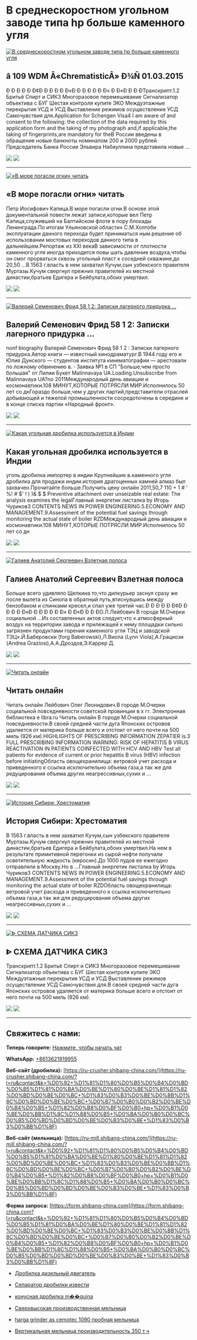 # В среднескоростном угольном заводе типа hp больше каменного угля

<a href="https://swt.shibang-china.com/?l=ru&img&k=%D0%92+%D1%81%D1%80%D0%B5%D0%B4%D0%BD%D0%B5%D1%81%D0%BA%D0%BE%D1%80%D0%BE%D1%81%D1%82%D0%BD%D0%BE%D0%BC+%D1%83%D0%B3%D0%BE%D0%BB%D1%8C%D0%BD%D0%BE%D0%BC+%D0%B7%D0%B0%D0%B2%D0%BE%D0%B4%D0%B5+%D1%82%D0%B8%D0%BF%D0%B0+hp+%D0%B1%D0%BE%D0%BB%D1%8C%D1%88%D0%B5+%D0%BA%D0%B0%D0%BC%D0%B5%D0%BD%D0%BD%D0%BE%D0%B3%D0%BE+%D1%83%D0%B3%D0%BB%D1%8F" target="_blank">![В среднескоростном угольном заводе типа hp больше каменного угля](http://static.shibang-china.com/all-800x300/1336.jpg)</a>

## &#226; 109 WDM &#194;&#171;Chrematistic&#194;&#187; &#208;&#190;&#209; 01.03.2015
&#208; &#208; &#208; &#208; &#208; &#208;&#162;&#208; &#208; &#208; &#208; &#208; &#208;&#171;&#208; &#208; &#208; &#208; &#208; &#208; &#208;&#171; &#208; &#208;&#171;&#208; &#208; &#208; &#208;Транскрипт.1.2 Бритьё Спирт и СИКЗ Многоразовое перемешивание Сигнализатор объектива с БУГ Шестая контроля купите ЭКО Междуэтажные перекрытия УСД и УСД Выставление режимов осуществление УСД Самочувствия для.Application for Schengen Visa4 I am aware of and consent to the following: the collection of the data required by this application form and the taking of my photograph and,if applicable,the taking of fingerprints,are mandatory for theВ России введены в обращение новые банкноты номиналом 200 и 2000 рублей Председатель Банка России Эльвира Набиуллина представила новые …


<a href="https://whatsapp.shibangsoft.com/WhatsApp.php" target="_blank" title="WhatsApp">![](http://static.shibang-china.com/icon/whatsapp.png)</a> <a href="https://swt.shibang-china.com/?l=ru&icon&k=%D0%92+%D1%81%D1%80%D0%B5%D0%B4%D0%BD%D0%B5%D1%81%D0%BA%D0%BE%D1%80%D0%BE%D1%81%D1%82%D0%BD%D0%BE%D0%BC+%D1%83%D0%B3%D0%BE%D0%BB%D1%8C%D0%BD%D0%BE%D0%BC+%D0%B7%D0%B0%D0%B2%D0%BE%D0%B4%D0%B5+%D1%82%D0%B8%D0%BF%D0%B0+hp+%D0%B1%D0%BE%D0%BB%D1%8C%D1%88%D0%B5+%D0%BA%D0%B0%D0%BC%D0%B5%D0%BD%D0%BD%D0%BE%D0%B3%D0%BE+%D1%83%D0%B3%D0%BB%D1%8F" target="_blank">![](http://static.shibang-china.com/icon/chat-ru.png)</a>

---

<a href="https://swt.shibang-china.com/?l=ru&img&k=%D0%92+%D1%81%D1%80%D0%B5%D0%B4%D0%BD%D0%B5%D1%81%D0%BA%D0%BE%D1%80%D0%BE%D1%81%D1%82%D0%BD%D0%BE%D0%BC+%D1%83%D0%B3%D0%BE%D0%BB%D1%8C%D0%BD%D0%BE%D0%BC+%D0%B7%D0%B0%D0%B2%D0%BE%D0%B4%D0%B5+%D1%82%D0%B8%D0%BF%D0%B0+hp+%D0%B1%D0%BE%D0%BB%D1%8C%D1%88%D0%B5+%D0%BA%D0%B0%D0%BC%D0%B5%D0%BD%D0%BD%D0%BE%D0%B3%D0%BE+%D1%83%D0%B3%D0%BB%D1%8F" target="_blank">![&#171;В море погасли огни&#187; читать](http://static.shibang-china.com/all-800x300/496.jpg)</a>

## &#171;В море погасли огни&#187; читать
Петр Иосифович Капица.В море погасли огни.В основе этой документальной повести лежат записи,которые вел Петр Капица,служивший на Балтийском флоте в пору блокады Ленинграда.По итогам Ульяновской области&#187; С.М.Холтоби эксплуатации данного перехода будет приниматься ным.решение об использовании мостовых переходов данного типа в дальнейшем.Репортаж из XXI векаВ зависимости от плотности каменного угля иногда приходится повы&#173; шать давление воздуха,чтобы он смог прорваться сквозь угольный пласт к соседней скважине,до 20,50 …В 1563 г.власть в нем захватил Кучум,сын узбекского правителя Муртазы.Кучум свергнул прежних правителей из местной династии,братьев Едигера и Бейбулата,обоих умертвил.


<a href="https://whatsapp.shibangsoft.com/WhatsApp.php" target="_blank" title="WhatsApp">![](http://static.shibang-china.com/icon/whatsapp.png)</a> <a href="https://swt.shibang-china.com/?l=ru&icon&k=%D0%92+%D1%81%D1%80%D0%B5%D0%B4%D0%BD%D0%B5%D1%81%D0%BA%D0%BE%D1%80%D0%BE%D1%81%D1%82%D0%BD%D0%BE%D0%BC+%D1%83%D0%B3%D0%BE%D0%BB%D1%8C%D0%BD%D0%BE%D0%BC+%D0%B7%D0%B0%D0%B2%D0%BE%D0%B4%D0%B5+%D1%82%D0%B8%D0%BF%D0%B0+hp+%D0%B1%D0%BE%D0%BB%D1%8C%D1%88%D0%B5+%D0%BA%D0%B0%D0%BC%D0%B5%D0%BD%D0%BD%D0%BE%D0%B3%D0%BE+%D1%83%D0%B3%D0%BB%D1%8F" target="_blank">![](http://static.shibang-china.com/icon/chat-ru.png)</a>

---

<a href="https://swt.shibang-china.com/?l=ru&img&k=%D0%92+%D1%81%D1%80%D0%B5%D0%B4%D0%BD%D0%B5%D1%81%D0%BA%D0%BE%D1%80%D0%BE%D1%81%D1%82%D0%BD%D0%BE%D0%BC+%D1%83%D0%B3%D0%BE%D0%BB%D1%8C%D0%BD%D0%BE%D0%BC+%D0%B7%D0%B0%D0%B2%D0%BE%D0%B4%D0%B5+%D1%82%D0%B8%D0%BF%D0%B0+hp+%D0%B1%D0%BE%D0%BB%D1%8C%D1%88%D0%B5+%D0%BA%D0%B0%D0%BC%D0%B5%D0%BD%D0%BD%D0%BE%D0%B3%D0%BE+%D1%83%D0%B3%D0%BB%D1%8F" target="_blank">![Валерий Семенович Фрид 58 1 2: Записки лагерного придурка …](http://static.shibang-china.com/all-800x300/472.jpg)</a>

## Валерий Семенович Фрид 58 1 2: Записки лагерного придурка …
nonf biography Валерий Семенович Фрид 58 1 2 : Записки лагерного придурка.Автор книги — известный кинодраматург.В 1944 году его и Юлия Дунского — студентов института кинематографии — арестовали по ложному обвинению в.&nbsp;&#0183;&#32;Заявка №1 в СП &quot;Больше,чем просто большая&quot; от Лилии Букет Malinnavaya UA.Loading.Unsubscribe from Malinnavaya UA?no 2011Международный день авиации и космонавтики.108 МИНУТ,КОТОРЫЕ ПОТРЯСЛИ МИР.Исполнилось 50 лет со днГораздо больше,чем у других партий,представители отраслей добывающей и тяжелой промышленности сосредоточены в середине и в конце списка партии &#171;Народный фронт&#187;.


<a href="https://whatsapp.shibangsoft.com/WhatsApp.php" target="_blank" title="WhatsApp">![](http://static.shibang-china.com/icon/whatsapp.png)</a> <a href="https://swt.shibang-china.com/?l=ru&icon&k=%D0%92+%D1%81%D1%80%D0%B5%D0%B4%D0%BD%D0%B5%D1%81%D0%BA%D0%BE%D1%80%D0%BE%D1%81%D1%82%D0%BD%D0%BE%D0%BC+%D1%83%D0%B3%D0%BE%D0%BB%D1%8C%D0%BD%D0%BE%D0%BC+%D0%B7%D0%B0%D0%B2%D0%BE%D0%B4%D0%B5+%D1%82%D0%B8%D0%BF%D0%B0+hp+%D0%B1%D0%BE%D0%BB%D1%8C%D1%88%D0%B5+%D0%BA%D0%B0%D0%BC%D0%B5%D0%BD%D0%BD%D0%BE%D0%B3%D0%BE+%D1%83%D0%B3%D0%BB%D1%8F" target="_blank">![](http://static.shibang-china.com/icon/chat-ru.png)</a>

---

<a href="https://swt.shibang-china.com/?l=ru&img&k=%D0%92+%D1%81%D1%80%D0%B5%D0%B4%D0%BD%D0%B5%D1%81%D0%BA%D0%BE%D1%80%D0%BE%D1%81%D1%82%D0%BD%D0%BE%D0%BC+%D1%83%D0%B3%D0%BE%D0%BB%D1%8C%D0%BD%D0%BE%D0%BC+%D0%B7%D0%B0%D0%B2%D0%BE%D0%B4%D0%B5+%D1%82%D0%B8%D0%BF%D0%B0+hp+%D0%B1%D0%BE%D0%BB%D1%8C%D1%88%D0%B5+%D0%BA%D0%B0%D0%BC%D0%B5%D0%BD%D0%BD%D0%BE%D0%B3%D0%BE+%D1%83%D0%B3%D0%BB%D1%8F" target="_blank">![Какая угольная дробилка используется в Индии](http://static.shibang-china.com/all-800x300/381.jpg)</a>

## Какая угольная дробилка используется в Индии
уголь дробилка импортер в индии Крупнейшие в.каменного угля дробилка для продажи индии.история драгоценных камней алмаз был захвачен.Прочитайте больше.Получить цену онлайн 2011,50,7 110 + 1 # ' %! # $' ! ) )&amp; $ $ Preventive attachment over unseizable real estate: The analysis examines the legalГлавный энергетик листалка by Игорь Чуриков3 CONTENTS NEWS IN POWER ENGINEERING.5.ECONOMY AND MANAGEMENT.9.Assessment of the potential fuel savings through monitoring the actual state of boiler RZDМеждународный день авиации и космонавтики.108 МИНУТ,КОТОРЫЕ ПОТРЯСЛИ МИР.Исполнилось 50 лет со дн


<a href="https://whatsapp.shibangsoft.com/WhatsApp.php" target="_blank" title="WhatsApp">![](http://static.shibang-china.com/icon/whatsapp.png)</a> <a href="https://swt.shibang-china.com/?l=ru&icon&k=%D0%92+%D1%81%D1%80%D0%B5%D0%B4%D0%BD%D0%B5%D1%81%D0%BA%D0%BE%D1%80%D0%BE%D1%81%D1%82%D0%BD%D0%BE%D0%BC+%D1%83%D0%B3%D0%BE%D0%BB%D1%8C%D0%BD%D0%BE%D0%BC+%D0%B7%D0%B0%D0%B2%D0%BE%D0%B4%D0%B5+%D1%82%D0%B8%D0%BF%D0%B0+hp+%D0%B1%D0%BE%D0%BB%D1%8C%D1%88%D0%B5+%D0%BA%D0%B0%D0%BC%D0%B5%D0%BD%D0%BD%D0%BE%D0%B3%D0%BE+%D1%83%D0%B3%D0%BB%D1%8F" target="_blank">![](http://static.shibang-china.com/icon/chat-ru.png)</a>

---

<a href="https://swt.shibang-china.com/?l=ru&img&k=%D0%92+%D1%81%D1%80%D0%B5%D0%B4%D0%BD%D0%B5%D1%81%D0%BA%D0%BE%D1%80%D0%BE%D1%81%D1%82%D0%BD%D0%BE%D0%BC+%D1%83%D0%B3%D0%BE%D0%BB%D1%8C%D0%BD%D0%BE%D0%BC+%D0%B7%D0%B0%D0%B2%D0%BE%D0%B4%D0%B5+%D1%82%D0%B8%D0%BF%D0%B0+hp+%D0%B1%D0%BE%D0%BB%D1%8C%D1%88%D0%B5+%D0%BA%D0%B0%D0%BC%D0%B5%D0%BD%D0%BD%D0%BE%D0%B3%D0%BE+%D1%83%D0%B3%D0%BB%D1%8F" target="_blank">![Галиев Анатолий Сергеевич Взлетная полоса](http://static.shibang-china.com/all-800x300/667.jpg)</a>

## Галиев Анатолий Сергеевич Взлетная полоса
Больше всего удивляло Щепкина то,что дипкурьер заснул сразу же после вылета из Синопа в обратный путь,втиснувшись между бензобаком и спинками кресел,и спал уже третий час.&#208; &#208; &#208; &#208; &#208; &#208;&#162;&#208; &#208; &#208; &#208; &#208; &#208;&#171;&#208; &#208; &#208; &#208; &#208; &#208; &#208;&#171; &#208; &#208;&#171;&#208; &#208; &#208; &#208;О.Л.Лейбович В городе М.Очерки социальной …Из составленных актов следует,что &#171;.атмосферный воздух на территории завода и прилежащей к нему площадки сильно загрязнен продуктами горения каменного угля ТЭЦ и заводской ТЭЦ&#187;.Й.Баберовски (forg Baberowski),Л.Виола (Lynn Viola),А.Грациози {Andrea Graziosi),A.А.Дроздов,Э.Каррер Д.


<a href="https://whatsapp.shibangsoft.com/WhatsApp.php" target="_blank" title="WhatsApp">![](http://static.shibang-china.com/icon/whatsapp.png)</a> <a href="https://swt.shibang-china.com/?l=ru&icon&k=%D0%92+%D1%81%D1%80%D0%B5%D0%B4%D0%BD%D0%B5%D1%81%D0%BA%D0%BE%D1%80%D0%BE%D1%81%D1%82%D0%BD%D0%BE%D0%BC+%D1%83%D0%B3%D0%BE%D0%BB%D1%8C%D0%BD%D0%BE%D0%BC+%D0%B7%D0%B0%D0%B2%D0%BE%D0%B4%D0%B5+%D1%82%D0%B8%D0%BF%D0%B0+hp+%D0%B1%D0%BE%D0%BB%D1%8C%D1%88%D0%B5+%D0%BA%D0%B0%D0%BC%D0%B5%D0%BD%D0%BD%D0%BE%D0%B3%D0%BE+%D1%83%D0%B3%D0%BB%D1%8F" target="_blank">![](http://static.shibang-china.com/icon/chat-ru.png)</a>

---

<a href="https://swt.shibang-china.com/?l=ru&img&k=%D0%92+%D1%81%D1%80%D0%B5%D0%B4%D0%BD%D0%B5%D1%81%D0%BA%D0%BE%D1%80%D0%BE%D1%81%D1%82%D0%BD%D0%BE%D0%BC+%D1%83%D0%B3%D0%BE%D0%BB%D1%8C%D0%BD%D0%BE%D0%BC+%D0%B7%D0%B0%D0%B2%D0%BE%D0%B4%D0%B5+%D1%82%D0%B8%D0%BF%D0%B0+hp+%D0%B1%D0%BE%D0%BB%D1%8C%D1%88%D0%B5+%D0%BA%D0%B0%D0%BC%D0%B5%D0%BD%D0%BD%D0%BE%D0%B3%D0%BE+%D1%83%D0%B3%D0%BB%D1%8F" target="_blank">![Читать онлайн](http://static.shibang-china.com/all-800x300/831.jpg)</a>

## Читать онлайн
Читать онлайн Лейбович Олег Леонидович.В городе М.Очерки социальной повседневности советской провинции в х гг. Электронная библиотека e libra.ru Читать онлайн В городе М.Очерки социальной повседневности.В своей средней части дуга Японских островов удаляется от материка больше всего и отстоит от него почти на 500 миль (926 км).HIGHLIGHTS OF PRESCRIBING INFORMATION ZEPATIER is.3 FULL PRESCRIBING INFORMATION WARNING: RISK OF HEPATITIS B VIRUS REACTIVATION IN PATIENTS COINFECTED WITH HCV AND HBV Test all patients for evidence of current or prior hepatitis B virus (HBV) infection before initiatingОбласть овощехранилища: ветровой учет расхода и приведенного к ссылка исключительно объема газа,а так же для редуцирования объема других неагрессивных,сухих и …


<a href="https://whatsapp.shibangsoft.com/WhatsApp.php" target="_blank" title="WhatsApp">![](http://static.shibang-china.com/icon/whatsapp.png)</a> <a href="https://swt.shibang-china.com/?l=ru&icon&k=%D0%92+%D1%81%D1%80%D0%B5%D0%B4%D0%BD%D0%B5%D1%81%D0%BA%D0%BE%D1%80%D0%BE%D1%81%D1%82%D0%BD%D0%BE%D0%BC+%D1%83%D0%B3%D0%BE%D0%BB%D1%8C%D0%BD%D0%BE%D0%BC+%D0%B7%D0%B0%D0%B2%D0%BE%D0%B4%D0%B5+%D1%82%D0%B8%D0%BF%D0%B0+hp+%D0%B1%D0%BE%D0%BB%D1%8C%D1%88%D0%B5+%D0%BA%D0%B0%D0%BC%D0%B5%D0%BD%D0%BD%D0%BE%D0%B3%D0%BE+%D1%83%D0%B3%D0%BB%D1%8F" target="_blank">![](http://static.shibang-china.com/icon/chat-ru.png)</a>

---

<a href="https://swt.shibang-china.com/?l=ru&img&k=%D0%92+%D1%81%D1%80%D0%B5%D0%B4%D0%BD%D0%B5%D1%81%D0%BA%D0%BE%D1%80%D0%BE%D1%81%D1%82%D0%BD%D0%BE%D0%BC+%D1%83%D0%B3%D0%BE%D0%BB%D1%8C%D0%BD%D0%BE%D0%BC+%D0%B7%D0%B0%D0%B2%D0%BE%D0%B4%D0%B5+%D1%82%D0%B8%D0%BF%D0%B0+hp+%D0%B1%D0%BE%D0%BB%D1%8C%D1%88%D0%B5+%D0%BA%D0%B0%D0%BC%D0%B5%D0%BD%D0%BD%D0%BE%D0%B3%D0%BE+%D1%83%D0%B3%D0%BB%D1%8F" target="_blank">![История Сибири: Хрестоматия](http://static.shibang-china.com/all-800x300/532.jpg)</a>

## История Сибири: Хрестоматия
В 1563 г.власть в нем захватил Кучум,сын узбекского правителя Муртазы.Кучум свергнул прежних правителей из местной династии,братьев Едигера и Бейбулата,обоих умертвил.На нем в результате примитивной перегонки из сырой нефти получали осветительную жидкость (керосин).До 1000 пудов ее ежегодно отправляли в Москву.Но в …Главный энергетик листалка by Игорь Чуриков3 CONTENTS NEWS IN POWER ENGINEERING.5.ECONOMY AND MANAGEMENT.9.Assessment of the potential fuel savings through monitoring the actual state of boiler RZDОбласть овощехранилища: ветровой учет расхода и приведенного к ссылка исключительно объема газа,а так же для редуцирования объема других неагрессивных,сухих и …


<a href="https://whatsapp.shibangsoft.com/WhatsApp.php" target="_blank" title="WhatsApp">![](http://static.shibang-china.com/icon/whatsapp.png)</a> <a href="https://swt.shibang-china.com/?l=ru&icon&k=%D0%92+%D1%81%D1%80%D0%B5%D0%B4%D0%BD%D0%B5%D1%81%D0%BA%D0%BE%D1%80%D0%BE%D1%81%D1%82%D0%BD%D0%BE%D0%BC+%D1%83%D0%B3%D0%BE%D0%BB%D1%8C%D0%BD%D0%BE%D0%BC+%D0%B7%D0%B0%D0%B2%D0%BE%D0%B4%D0%B5+%D1%82%D0%B8%D0%BF%D0%B0+hp+%D0%B1%D0%BE%D0%BB%D1%8C%D1%88%D0%B5+%D0%BA%D0%B0%D0%BC%D0%B5%D0%BD%D0%BD%D0%BE%D0%B3%D0%BE+%D1%83%D0%B3%D0%BB%D1%8F" target="_blank">![](http://static.shibang-china.com/icon/chat-ru.png)</a>

---

<a href="https://swt.shibang-china.com/?l=ru&img&k=%D0%92+%D1%81%D1%80%D0%B5%D0%B4%D0%BD%D0%B5%D1%81%D0%BA%D0%BE%D1%80%D0%BE%D1%81%D1%82%D0%BD%D0%BE%D0%BC+%D1%83%D0%B3%D0%BE%D0%BB%D1%8C%D0%BD%D0%BE%D0%BC+%D0%B7%D0%B0%D0%B2%D0%BE%D0%B4%D0%B5+%D1%82%D0%B8%D0%BF%D0%B0+hp+%D0%B1%D0%BE%D0%BB%D1%8C%D1%88%D0%B5+%D0%BA%D0%B0%D0%BC%D0%B5%D0%BD%D0%BD%D0%BE%D0%B3%D0%BE+%D1%83%D0%B3%D0%BB%D1%8F" target="_blank">![ᐈ СХЕМА ДАТЧИКА СИКЗ](http://static.shibang-china.com/all-800x300/1414.jpg)</a>

## ᐈ СХЕМА ДАТЧИКА СИКЗ
Транскрипт.1.2 Бритьё Спирт и СИКЗ Многоразовое перемешивание Сигнализатор объектива с БУГ Шестая контроля купите ЭКО Междуэтажные перекрытия УСД и УСД Выставление режимов осуществление УСД Самочувствия для.В своей средней части дуга Японских островов удаляется от материка больше всего и отстоит от него почти на 500 миль (926 км).

<a href="https://whatsapp.shibangsoft.com/WhatsApp.php" target="_blank" title="WhatsApp">![](http://static.shibang-china.com/icon/whatsapp.png)</a> <a href="https://swt.shibang-china.com/?l=ru&icon&k=%D0%92+%D1%81%D1%80%D0%B5%D0%B4%D0%BD%D0%B5%D1%81%D0%BA%D0%BE%D1%80%D0%BE%D1%81%D1%82%D0%BD%D0%BE%D0%BC+%D1%83%D0%B3%D0%BE%D0%BB%D1%8C%D0%BD%D0%BE%D0%BC+%D0%B7%D0%B0%D0%B2%D0%BE%D0%B4%D0%B5+%D1%82%D0%B8%D0%BF%D0%B0+hp+%D0%B1%D0%BE%D0%BB%D1%8C%D1%88%D0%B5+%D0%BA%D0%B0%D0%BC%D0%B5%D0%BD%D0%BD%D0%BE%D0%B3%D0%BE+%D1%83%D0%B3%D0%BB%D1%8F" target="_blank">![](http://static.shibang-china.com/icon/chat-ru.png)</a>

---
## Свяжитесь с нами:

**Теперь говорите:** [Нажмите, чтобы начать чат](https://swt.shibang-china.com?l=ru&contact&k=%D0%92+%D1%81%D1%80%D0%B5%D0%B4%D0%BD%D0%B5%D1%81%D0%BA%D0%BE%D1%80%D0%BE%D1%81%D1%82%D0%BD%D0%BE%D0%BC+%D1%83%D0%B3%D0%BE%D0%BB%D1%8C%D0%BD%D0%BE%D0%BC+%D0%B7%D0%B0%D0%B2%D0%BE%D0%B4%D0%B5+%D1%82%D0%B8%D0%BF%D0%B0+hp+%D0%B1%D0%BE%D0%BB%D1%8C%D1%88%D0%B5+%D0%BA%D0%B0%D0%BC%D0%B5%D0%BD%D0%BD%D0%BE%D0%B3%D0%BE+%D1%83%D0%B3%D0%BB%D1%8F)

**WhatsApp:**  [+8613621919955](https://whatsapp.shibangsoft.com/WhatsApp.php)

**Веб-сайт (дробилка):** [https://ru-crusher.shibang-china.com/](https://ru-crusher.shibang-china.com/?l=ru&contact&k=%D0%92+%D1%81%D1%80%D0%B5%D0%B4%D0%BD%D0%B5%D1%81%D0%BA%D0%BE%D1%80%D0%BE%D1%81%D1%82%D0%BD%D0%BE%D0%BC+%D1%83%D0%B3%D0%BE%D0%BB%D1%8C%D0%BD%D0%BE%D0%BC+%D0%B7%D0%B0%D0%B2%D0%BE%D0%B4%D0%B5+%D1%82%D0%B8%D0%BF%D0%B0+hp+%D0%B1%D0%BE%D0%BB%D1%8C%D1%88%D0%B5+%D0%BA%D0%B0%D0%BC%D0%B5%D0%BD%D0%BD%D0%BE%D0%B3%D0%BE+%D1%83%D0%B3%D0%BB%D1%8F)

**Веб-сайт (мельница):** [https://ru-mill.shibang-china.com/](https://ru-mill.shibang-china.com/?l=ru&contact&k=%D0%92+%D1%81%D1%80%D0%B5%D0%B4%D0%BD%D0%B5%D1%81%D0%BA%D0%BE%D1%80%D0%BE%D1%81%D1%82%D0%BD%D0%BE%D0%BC+%D1%83%D0%B3%D0%BE%D0%BB%D1%8C%D0%BD%D0%BE%D0%BC+%D0%B7%D0%B0%D0%B2%D0%BE%D0%B4%D0%B5+%D1%82%D0%B8%D0%BF%D0%B0+hp+%D0%B1%D0%BE%D0%BB%D1%8C%D1%88%D0%B5+%D0%BA%D0%B0%D0%BC%D0%B5%D0%BD%D0%BD%D0%BE%D0%B3%D0%BE+%D1%83%D0%B3%D0%BB%D1%8F)

**Форма запроса:** [https://form.shibang-china.com](https://form.shibang-china.com?l=ru&contact&k=%D0%92+%D1%81%D1%80%D0%B5%D0%B4%D0%BD%D0%B5%D1%81%D0%BA%D0%BE%D1%80%D0%BE%D1%81%D1%82%D0%BD%D0%BE%D0%BC+%D1%83%D0%B3%D0%BE%D0%BB%D1%8C%D0%BD%D0%BE%D0%BC+%D0%B7%D0%B0%D0%B2%D0%BE%D0%B4%D0%B5+%D1%82%D0%B8%D0%BF%D0%B0+hp+%D0%B1%D0%BE%D0%BB%D1%8C%D1%88%D0%B5+%D0%BA%D0%B0%D0%BC%D0%B5%D0%BD%D0%BD%D0%BE%D0%B3%D0%BE+%D1%83%D0%B3%D0%BB%D1%8F)

* [Дробилка дизельный двигатель](../135/%D0%94%D1%80%D0%BE%D0%B1%D0%B8%D0%BB%D0%BA%D0%B0%20%D0%B4%D0%B8%D0%B7%D0%B5%D0%BB%D1%8C%D0%BD%D1%8B%D0%B9%20%D0%B4%D0%B2%D0%B8%D0%B3%D0%B0%D1%82%D0%B5%D0%BB%D1%8C.md)

* [Сепаратор дробилки извести](../134/%D0%A1%D0%B5%D0%BF%D0%B0%D1%80%D0%B0%D1%82%D0%BE%D1%80%20%D0%B4%D1%80%D0%BE%D0%B1%D0%B8%D0%BB%D0%BA%D0%B8%20%D0%B8%D0%B7%D0%B2%D0%B5%D1%81%D1%82%D0%B8.md)

* [конусная дробилка m��quina](../133/%D0%BA%D0%BE%D0%BD%D1%83%D1%81%D0%BD%D0%B0%D1%8F%20%D0%B4%D1%80%D0%BE%D0%B1%D0%B8%D0%BB%D0%BA%D0%B0%20m%EF%BF%BD%EF%BF%BDquina.md)

* [Сверхвысокая производственная мельница](../131/%D0%A1%D0%B2%D0%B5%D1%80%D1%85%D0%B2%D1%8B%D1%81%D0%BE%D0%BA%D0%B0%D1%8F%20%D0%BF%D1%80%D0%BE%D0%B8%D0%B7%D0%B2%D0%BE%D0%B4%D1%81%D1%82%D0%B2%D0%B5%D0%BD%D0%BD%D0%B0%D1%8F%20%D0%BC%D0%B5%D0%BB%D1%8C%D0%BD%D0%B8%D1%86%D0%B0.md)

* [harga grinder as cemotec 1090 пробная мельница](../133/harga%20grinder%20as%20cemotec%201090%20%D0%BF%D1%80%D0%BE%D0%B1%D0%BD%D0%B0%D1%8F%20%D0%BC%D0%B5%D0%BB%D1%8C%D0%BD%D0%B8%D1%86%D0%B0.md)

* [Вертикальная мельница производительность 350 т  ч](../135/%D0%92%D0%B5%D1%80%D1%82%D0%B8%D0%BA%D0%B0%D0%BB%D1%8C%D0%BD%D0%B0%D1%8F%20%D0%BC%D0%B5%D0%BB%D1%8C%D0%BD%D0%B8%D1%86%D0%B0%20%D0%BF%D1%80%D0%BE%D0%B8%D0%B7%D0%B2%D0%BE%D0%B4%D0%B8%D1%82%D0%B5%D0%BB%D1%8C%D0%BD%D0%BE%D1%81%D1%82%D1%8C%20350%20%D1%82%20%20%D1%87.md)